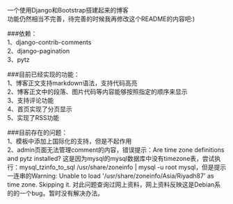 一个使用Django和Bootstrap搭建起来的博客    
功能仍然相当不完善，待完善的时候我再修改这个README的内容吧:)    
    
###依赖：    
1、django-contrib-comments    
2、django-pagination   
3、pytz     

    
###目前已经实现的功能：    
1、博客正文支持markdown语法，支持代码高亮    
2、博客正文中的段落、图片代码等内容能够按照指定的顺序来显示    
3、支持评论功能    
4、首页实现了分页显示    
5、实现了RSS功能    

###目前存在的问题：   
1、模板中添加上国际化的支持，但是不起作用   
2、admin页面无法管理comment的内容，错误提示：Are time zone definitions and pytz installed? 这是因为mysql的mysql数据库中没有timezone表，尝试执行：mysql_tzinfo_to_sql /usr/share/zoneinfo | mysql -u root mysql，但是提示一连串的Warning: Unable to load '/usr/share/zoneinfo/Asia/Riyadh87' as time zone. Skipping it.
对此问题查询过网上资料，网上资料反映这是Debian系的的一个bug。暂时没有解决办法。
   
